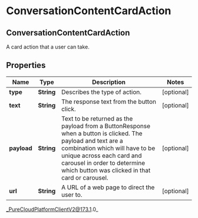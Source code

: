 # ConversationContentCardAction

## ConversationContentCardAction
A card action that a user can take.

## Properties

|Name | Type | Description | Notes|
|------------ | ------------- | ------------- | -------------|
| **type** | **String** | Describes the type of action. | [optional] |
| **text** | **String** | The response text from the button click. | [optional] |
| **payload** | **String** | Text to be returned as the payload from a ButtonResponse when a button is clicked. The payload and text are a combination which will have to be unique across each card and carousel in order to determine which button was clicked in that card or carousel. | [optional] |
| **url** | **String** | A URL of a web page to direct the user to. | [optional] |



_PureCloudPlatformClientV2@173.1.0_
